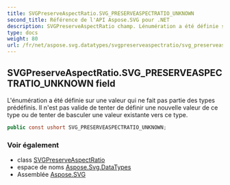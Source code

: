 ```yaml
---
title: SVGPreserveAspectRatio.SVG_PRESERVEASPECTRATIO_UNKNOWN
second_title: Référence de l'API Aspose.SVG pour .NET
description: SVGPreserveAspectRatio champ. Lénumération a été définie sur une valeur qui ne fait pas partie des types prédéfinis. Il nest pas valide de tenter de définir une nouvelle valeur de ce type ou de tenter de basculer une valeur existante vers ce type.
type: docs
weight: 80
url: /fr/net/aspose.svg.datatypes/svgpreserveaspectratio/svg_preserveaspectratio_unknown/
---
```

## SVGPreserveAspectRatio.SVG_PRESERVEASPECTRATIO_UNKNOWN field

L'énumération a été définie sur une valeur qui ne fait pas partie des types prédéfinis. Il n'est pas valide de tenter de définir une nouvelle valeur de ce type ou de tenter de basculer une valeur existante vers ce type.

```csharp
public const ushort SVG_PRESERVEASPECTRATIO_UNKNOWN;
```

### Voir également

* class [SVGPreserveAspectRatio](../)
* espace de noms [Aspose.Svg.DataTypes](../../svgpreserveaspectratio/)
* Assemblée [Aspose.SVG](../../../)


